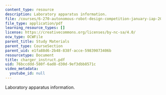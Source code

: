 ```yaml
---
content_type: resource
description: Laboratory apparatus information.
file: /courses/6-270-autonomous-robot-design-competition-january-iap-2005/76bccddd580f6ad8d30d9ef3dbb8571c_charger_instruct.pdf
file_type: application/pdf
learning_resource_types: []
license: https://creativecommons.org/licenses/by-nc-sa/4.0/
ocw_type: OCWFile
parent_title: Study Materials
parent_type: CourseSection
parent_uid: e1fa88d6-2b48-838f-acce-59839073406b
resourcetype: Document
title: charger_instruct.pdf
uid: 76bccddd-580f-6ad8-d30d-9ef3dbb8571c
video_metadata:
  youtube_id: null
---
```

Laboratory apparatus information.